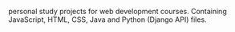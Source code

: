 personal study projects for web development courses. Containing JavaScript, HTML, CSS, Java and Python (Django API) files.

